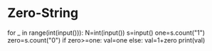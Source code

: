 # Zero-String
for _ in range(int(input())):
    N=int(input())
    s=input()
    one=s.count("1")
    zero=s.count("0")
    if zero>=one:
        val=one
    else:
        val=1+zero
    print(val)
